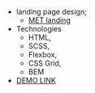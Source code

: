 - landing page design;
  - [MET landing](https://www.figma.com/file/lSR1m42L9YwzQwzzxKwHpw/THE-MET)
- Technologies
  - HTML,
  - SCSS,
  - Flexbox,
  - CSS Grid,
  - BEM
- [DEMO LINK]()
